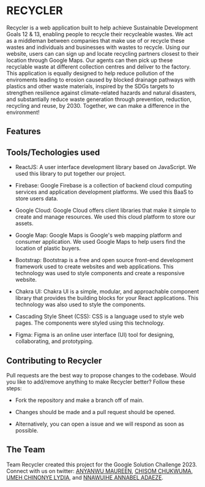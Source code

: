 # RECYCLER
Recycler is a web application built to help achieve Sustainable Development Goals 12 & 13, enabling people to recycle their recycleable wastes. We act as a middleman between companies that make use of or recycle these wastes and individuals and businesses with wastes to recycle. Using our website, users can can sign up and locate recycling partners closest to their location through Google Maps. Our agents can then pick up these recyclable waste at different collection centres and deliver to the factory. This application is equally designed to help reduce pollution of the enviroments leading to erosion caused by blocked drainage pathways with plastics and other waste materials, inspired by the SDGs targets to strengthen resilience against climate-related hazards and natural disasters, and substantially reduce waste generation through prevention, reduction, recycling and reuse, by 2030. Together, we can make a difference in the environment!


## Features



## Tools/Techologies used

* ReactJS: A user interface development library based on JavaScript. We used this library to put together our project.

* Firebase: Google Firebase is a collection of backend cloud computing services and application development platforms. We used this BaaS to store users data.

* Google Cloud: Google Cloud offers client libraries that make it simple to create and manage resources. We used this cloud platform to store our assets. 

* Google Map: Google Maps is Google's web mapping platform and consumer application. We used Google Maps to help users find the location of plastic buyers.

* Bootstrap: Bootstrap is a free and open source front-end development framework used to create websites and web applications. This technology was used to style components and create a responsive website.

* Chakra UI: Chakra UI is a simple, modular, and approachable component library that provides the building blocks for your React applications. This technology was also used to style the components.

* Cascading Style Sheet (CSS): CSS is a language used to style web pages. The components were styled using this technology.

* Figma: Figma is an online user interface (UI) tool for designing, collaborating, and prototyping.


## Contributing to Recycler

Pull requests are the best way to propose changes to the codebase. Would you like to add/remove anything to make Recycler better? Follow these steps:

* Fork the repository and make a branch off of main.

* Changes should be made and a pull request should be opened.

* Alternatively, you can open a issue and we will respond as soon as possible.

## The Team

Team Recycler created this project for the Google Solution Challenge 2023. Connect with us on twitter: [ANYANWU MAUREEN](https://twitter.com/anyanwu_maureen), [CHISOM CHUKWUMA](https://twitter.com/soh_mmee), [UMEH CHINONYE LYDIA](https://twitter.com/umeh_lydia), and [NNAWUIHE ANNABEL ADAEZE](https://twitter.com/Annabel_adaeze).

